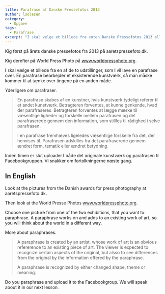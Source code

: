 ```yaml
---
title: Parafrase af Danske Pressefotos 2013
author: lsolesen
category:
  - Opgave
tags:
  - Parafrase
excerpt: "I skal vælge et billede fra enten Danske Pressefotos 2013 eller World Press Photo, som I vil lave en parafrase over."
---
```


Kig først på årets danske pressefotos fra 2013 på aaretspressefoto.dk.

Kig derefter på World Press Photo på www.worldpressphoto.org.

I skal vælge et billede fra en af de to udstillinger, som I vil lave en parafrase over. En parafrase bearbejder et eksisterende kunstværk, så man måske kommer til at tænke over tingene på en anden måde.

Yderligere om parafraser.

> En parafrase skabes af en kunstner, hvis kunstværk tydeligt referer til et andet kunstværk. Betragteren forventes, at kunne genkende, hvad der parafraseres. Betragteren forventes at lægge mærke til væsentlige ligheder og forskelle mellem parafrasen og det parafraserede gennem den information, som stillles til rådighed i selve parafrasen.
>
> I en parafrase fremhæves ligeledes væsentlige forskelle fra det, der henvises til. Parafrasen adskilles fra det parafraserede gennem ændret form, tematik eller ændret betydning.

Inden timen er slut uploader I både det originale kunstværk og parafrasen til Facebookgruppen. Vi snakker om fortolkningerne næste gang.

## In English

Look at the pictures from the Danish awards for press photography at aaretspressefoto.dk.

Then look at the World Presse Photos www.worldpressphoto.org.

Choose one picture from one of the two exhibitions, that you want to paraphrase. A paraphrase works on and adds to an existing work of art, so you will think about the world in a different way.

More about paraphrases.

> A paraphrase is created by an artist, whose work of art is an obvious refererence to an existing piece of art. The viewer is expected to recognize certain aspects of the original, but alsso to see differences from the original by the information offered by the paraphrase.
>
> A paraphrase is recognized by either changed shape, theme or meaning.

Do you paraphrase and upload it to the Facebookgroup. We will speak about it in our next lesson.
